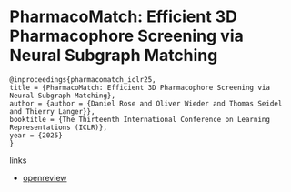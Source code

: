 # PharmacoMatch: Efficient 3D Pharmacophore Screening via Neural Subgraph Matching

```
@inproceedings{pharmacomatch_iclr25,
title = {PharmacoMatch: Efficient 3D Pharmacophore Screening via Neural Subgraph Matching},
author = {author = {Daniel Rose and Oliver Wieder and Thomas Seidel and Thierry Langer}},
booktitle = {The Thirteenth International Conference on Learning Representations (ICLR)},
year = {2025}
}
```

links
- [openreview](https://openreview.net/forum?id=27Qk18IZum)
